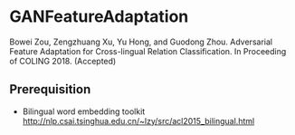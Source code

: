 # GANFeatureAdaptation

Bowei Zou, Zengzhuang Xu, Yu Hong, and Guodong Zhou. Adversarial Feature Adaptation for Cross-lingual Relation Classification. In Proceeding of COLING 2018. (Accepted)

## Prerequisition
* Bilingual word embedding toolkit <br>
  http://nlp.csai.tsinghua.edu.cn/~lzy/src/acl2015_bilingual.html
